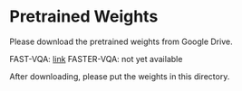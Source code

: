 # Pretrained Weights

Please download the pretrained weights from Google Drive.

FAST-VQA: [link](https://drive.google.com/file/d/1OvhTQObKGjKGBBlzxrhw94_z9aB6EHI9/view?usp=sharing)
FASTER-VQA: not yet available

After downloading, please put the weights in this directory.